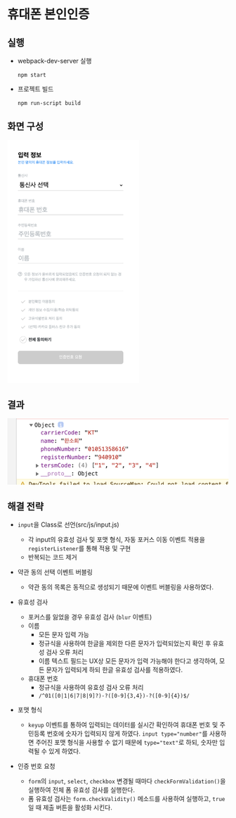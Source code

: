 # 휴대폰 본인인증

## 실행

- webpack-dev-server 실행
  ```
  npm start
  ```
- 프로젝트 빌드
  ```
  npm run-script build
  ```

## 화면 구성

<img src="./images/screen.png?raw=true" alt="screen" width="300" />

## 결과

![result](./images/result.png?raw=true)

## 해결 전략

- `input`을 Class로 선언(src/js/input.js)

  - 각 input의 유효성 검사 및 포맷 형식, 자동 포커스 이동 이벤트 적용을 `registerListener`를 통해 적용 및 구현
  - 반복되는 코드 제거

- 약관 동의 선택 이벤트 버블링

  - 약관 동의 목록은 동적으로 생성되기 때문에 이벤트 버블링을 사용하였다.

- 유효성 검사

  - 포커스를 잃었을 경우 유효성 검사 (`blur` 이벤트)
  - 이름
    - 모든 문자 입력 가능
    - 정규식을 사용하여 한글을 제외한 다른 문자가 입력되었는지 확인 후 유효성 검사 오류 처리
    - 이름 텍스트 필드는 UX상 모든 문자가 입력 가능해야 한다고 생각하여, 모든 문자가 입력되게 하되 한글 유효성 검사를 적용하였다.
  - 휴대폰 번호
    - 정규식을 사용하여 유효성 검사 오류 처리
    - `/^01([0|1|6|7|8|9]?)-?([0-9]{3,4})-?([0-9]{4})$/`

- 포맷 형식

  - `keyup` 이벤트를 통하여 입력되는 데이터를 실시간 확인하여 휴대폰 번호 및 주민등록 번호에 숫자가 입력되지 않게 하였다. `input type="number"`를 사용하면 주어진 포맷 형식을 사용할 수 없기 때문에 `type="text"`로 하되, 숫자만 입력될 수 있게 하였다.

- 인증 번호 요청
  - `form`의 `input`, `select`, `checkbox` 변경될 때마다 `checkFormValidation()`을 실행하여 전체 폼 유효성 검사를 실행한다.
  - 폼 유효성 검사는 `form.checkValidity()` 메소드를 사용하여 실행하고, `true`일 때 제출 버튼을 활성화 시킨다.
